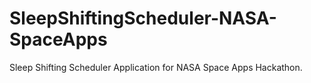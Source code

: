 # SleepShiftingScheduler-NASA-SpaceApps
Sleep Shifting Scheduler Application for NASA Space Apps Hackathon.
